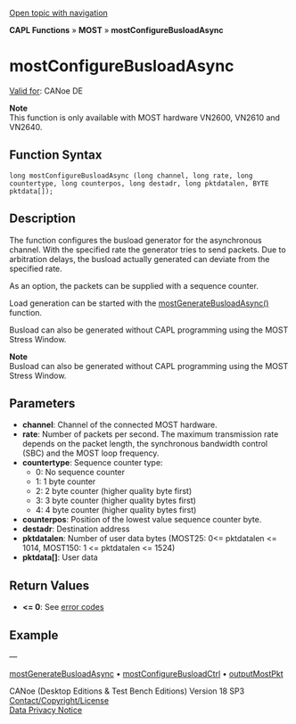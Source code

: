 [Open topic with navigation](../../../../../CANoeDEFamily.htm#Topics/CAPLFunctions/MOST/Functions/CAPLfunctionMOSTConfigureBusloadAsync.md)

**CAPL Functions** » **MOST** » **mostConfigureBusloadAsync**

# mostConfigureBusloadAsync

[Valid for](../../../Shared/FeatureAvailability.md): CANoe DE

**Note**  
This function is only available with MOST hardware VN2600, VN2610 and VN2640.

## Function Syntax

```plaintext
long mostConfigureBusloadAsync (long channel, long rate, long countertype, long counterpos, long destadr, long pktdatalen, BYTE pktdata[]);
```

## Description

The function configures the busload generator for the asynchronous channel. With the specified rate the generator tries to send packets. Due to arbitration delays, the busload actually generated can deviate from the specified rate.

As an option, the packets can be supplied with a sequence counter.

Load generation can be started with the [mostGenerateBusloadAsync()](CAPLfunctionMOSTGenerateBusloadAsync.md) function.

Busload can also be generated without CAPL programming using the MOST Stress Window.

**Note**  
Busload can also be generated without CAPL programming using the MOST Stress Window.

## Parameters

- **channel**: Channel of the connected MOST hardware.
- **rate**: Number of packets per second. The maximum transmission rate depends on the packet length, the synchronous bandwidth control (SBC) and the MOST loop frequency.
- **countertype**: Sequence counter type:
  - 0: No sequence counter
  - 1: 1 byte counter
  - 2: 2 byte counter (higher quality byte first)
  - 3: 3 byte counter (higher quality bytes first)
  - 4: 4 byte counter (higher quality bytes first)
- **counterpos**: Position of the lowest value sequence counter byte.
- **destadr**: Destination address
- **pktdatalen**: Number of user data bytes (MOST25: 0\<\= pktdatalen \<\= 1014, MOST150: 1 \<\= pktdatalen \<\= 1524)
- **pktdata[]**: User data

## Return Values

- **\<\= 0**: See [error codes](../CAPLfunctionsMOSTErrorCodes.md)

## Example

—

[mostGenerateBusloadAsync](CAPLfunctionMOSTGenerateBusloadAsync.md) • [mostConfigureBusloadCtrl](CAPLfunctionMOSTConfigureBusloadCtrl.md) • [outputMostPkt](CAPLfunctionMOSTOutputMostPkt.md)

CANoe (Desktop Editions & Test Bench Editions) Version 18 SP3  
[Contact/Copyright/License](../../../Shared/ContactCopyrightLicense.md)  
[Data Privacy Notice](https://www.vector.com/int/en/company/get-info/privacy-policy/)
